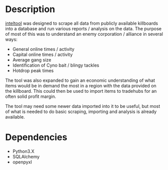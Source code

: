 # Description

[inteltool][inteltool] was designed to scrape all data from publicly available killboards into a database and run various reports / analysis on the data. The purpose of most of this was to understand an enemy corporation / alliance in several ways:

- General online times / activity
- Capital online times / activity
- Average gang size
- Identification of Cyno bait / blingy tackles
- Hotdrop peak times

The tool was also expanded to gain an economic understanding of what items would be in demand the most in a region with the data provided on the killboard. This could then be used to import items to tradehubs for an often solid profit margin.

The tool may need some newer data imported into it to be useful, but most of what is needed to do basic scraping, importing and analysis is already available.

# Dependencies

- Python3.X
- SQLAlchemy
- openpyxl


[eve]: https://www.eveonline.com
[inteltool]: https://github.com/csvance/inteltool

